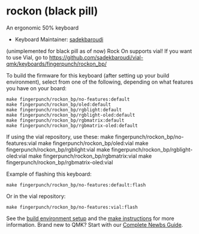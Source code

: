 # rockon (black pill)

An ergonomic 50% keyboard

* Keyboard Maintainer: [sadekbaroudi](https://github.com/sadekbaroudi)

(unimplemented for black pill as of now) Rock On supports vial! If you want to use Vial, go to https://github.com/sadekbaroudi/vial-qmk/keyboards/fingerpunch/rockon_bp/

To build the firmware for this keyboard (after setting up your build environment), select from one of the following, depending on what features you have on your board:

    make fingerpunch/rockon_bp/no-features:default
    make fingerpunch/rockon_bp/oled:default
    make fingerpunch/rockon_bp/rgblight:default
    make fingerpunch/rockon_bp/rgblight-oled:default
    make fingerpunch/rockon_bp/rgbmatrix:default
    make fingerpunch/rockon_bp/rgbmatrix-oled:default

If using the vial repository, use these:
    make fingerpunch/rockon_bp/no-features:vial
    make fingerpunch/rockon_bp/oled:vial
    make fingerpunch/rockon_bp/rgblight:vial
    make fingerpunch/rockon_bp/rgblight-oled:vial
    make fingerpunch/rockon_bp/rgbmatrix:vial
    make fingerpunch/rockon_bp/rgbmatrix-oled:vial

Example of flashing this keyboard:

    make fingerpunch/rockon_bp/no-features:default:flash

Or in the vial repository:

    make fingerpunch/rockon_bp/no-features:vial:flash

See the [build environment setup](https://docs.qmk.fm/#/getting_started_build_tools) and the [make instructions](https://docs.qmk.fm/#/getting_started_make_guide) for more information. Brand new to QMK? Start with our [Complete Newbs Guide](https://docs.qmk.fm/#/newbs).
